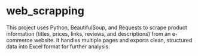 # web_scrapping
This project uses Python, BeautifulSoup, and Requests to scrape product information (titles, prices, links, reviews, and descriptions) from an e-commerce website. It handles multiple pages and exports clean, structured data into Excel format for further analysis.
